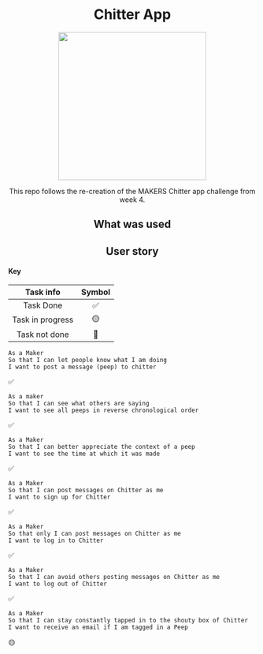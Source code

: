 <h1 align="center">Chitter App</h1> 

<p align="center"><img width="300" src="https://user-images.githubusercontent.com/71974361/112901568-d6730880-90dc-11eb-8ed6-2b33c36fb3b3.gif"></p>

<p align="center"> This repo follows the re-creation of the MAKERS Chitter app challenge from week 4. </p> 

<h2 align="center">What was used</h2> 



<h2 align="center">User story</h2> 

<h4>Key</h4>   

| Task info | Symbol | 
| :---: | :---: |
| Task Done |  ✅  |
| Task in progress | 🟡  |
| Task not done | 🛑 |

``` 
As a Maker
So that I can let people know what I am doing  
I want to post a message (peep) to chitter
``` 
✅

``` 
As a maker
So that I can see what others are saying  
I want to see all peeps in reverse chronological order
``` 
✅

``` 
As a Maker
So that I can better appreciate the context of a peep
I want to see the time at which it was made
``` 
✅ 
 
``` 
As a Maker
So that I can post messages on Chitter as me
I want to sign up for Chitter
``` 
✅ 

``` 
As a Maker
So that only I can post messages on Chitter as me
I want to log in to Chitter
``` 
✅

``` 
As a Maker
So that I can avoid others posting messages on Chitter as me
I want to log out of Chitter
``` 
✅

``` 
As a Maker
So that I can stay constantly tapped in to the shouty box of Chitter
I want to receive an email if I am tagged in a Peep
``` 
🟡
